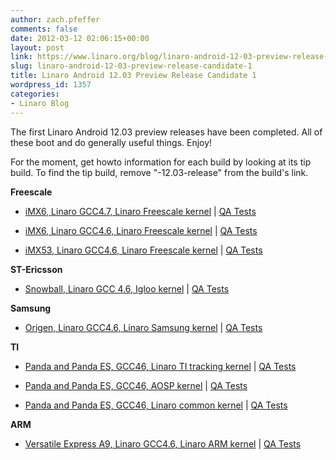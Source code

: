 ```yaml
---
author: zach.pfeffer
comments: false
date: 2012-03-12 02:06:15+00:00
layout: post
link: https://www.linaro.org/blog/linaro-android-12-03-preview-release-candidate-1/
slug: linaro-android-12-03-preview-release-candidate-1
title: Linaro Android 12.03 Preview Release Candidate 1
wordpress_id: 1357
categories:
- Linaro Blog
---
```


The first Linaro Android 12.03 preview releases have been completed. All of these boot and do generally useful things. Enjoy! 

For the moment, get howto information for each build by looking at its tip build. To find the tip build, remove "-12.03-release" from the build's link. 

**Freescale**
	
* [iMX6, Linaro GCC4.7, Linaro Freescale kernel](https://android-build.linaro.org/builds/~linaro-android/imx6-ics-gcc46-freescalelt-stable-open-12.03-release/#build=1) | [QA Tests](https://docs.google.com/a/linaro.org/spreadsheet/ccc?key=0AkxwyUNxNaAadDE1MlJmY19PQzlJOUY5OXk0SWJYT1E#gid=4)

	
* [iMX6, Linaro GCC4.6, Linaro Freescale kernel](https://android-build.linaro.org/builds/~linaro-android/imx6-ics-gcc46-freescalelt-stable-open-12.03-release/#build=1) | [QA Tests](https://docs.google.com/a/linaro.org/spreadsheet/ccc?key=0AkxwyUNxNaAadDE1MlJmY19PQzlJOUY5OXk0SWJYT1E#gid=2)

	
* [iMX53, Linaro GCC4.6, Linaro Freescale kernel](https://android-build.linaro.org/builds/~linaro-android/imx53-ics-gcc46-freescalelt-stable-open-12.03-release/#build=1) | [QA Tests](https://docs.google.com/a/linaro.org/spreadsheet/ccc?key=0AkxwyUNxNaAadDE1MlJmY19PQzlJOUY5OXk0SWJYT1E#gid=3)

**ST-Ericsson**
	
* [Snowball, Linaro GCC 4.6, Igloo kernel](https://android-build.linaro.org/builds/~linaro-android/snowball-ics-gcc46-igloo-stable-blob-12.03-release/#build=1) | [QA Tests](https://docs.google.com/a/linaro.org/spreadsheet/ccc?key=0AkxwyUNxNaAadEF1NXVhT3dQWnZsTHBydnpiWVB4Umc#gid=3)

**Samsung**
	
* [Origen, Linaro GCC4.6, Linaro Samsung kernel](https://android-build.linaro.org/builds/~linaro-android/origen-ics-gcc46-samsunglt-stable-blob-12.03-release/#build=1) | [QA Tests](https://docs.google.com/a/linaro.org/spreadsheet/ccc?key=0AkxwyUNxNaAadDRDVl9TSHUweUk3eG9ndk9sNGxUVnc#gid=2)

**TI**
	
* [Panda and Panda ES, GCC46, Linaro TI tracking kernel](https://android-build.linaro.org/builds/~linaro-android/panda-ics-gcc46-tilt-tracking-blob-12.03-release/#build=1) | [QA Tests](https://docs.google.com/a/linaro.org/spreadsheet/ccc?key=0AkxwyUNxNaAadGVWd3pZazdaRUU0MnRnWmgwbVhTR0E#gid=5)

	
* [Panda and Panda ES, GCC46, AOSP kernel](https://android-build.linaro.org/builds/~linaro-android/panda-ics-gcc46-omapzoom-stable-blob-12.03-release/#build=1) | [QA Tests](https://docs.google.com/a/linaro.org/spreadsheet/ccc?key=0AkxwyUNxNaAadGVWd3pZazdaRUU0MnRnWmgwbVhTR0E#gid=3)

	
* [Panda and Panda ES, GCC46, Linaro common kernel](https://android-build.linaro.org/builds/~linaro-android/panda-ics-gcc46-kwg-upstream-open-12.03-release/#build=1) | [QA Tests](https://docs.google.com/a/linaro.org/spreadsheet/ccc?key=0AkxwyUNxNaAadGVWd3pZazdaRUU0MnRnWmgwbVhTR0E#gid=9)

**ARM**
	
* [Versatile Express A9, Linaro GCC4.6, Linaro ARM kernel](https://android-build.linaro.org/builds/~linaro-android/vexpress-ics-gcc46-armlt-stable-open-12.03-release/#build=1) | [QA Tests](https://docs.google.com/a/linaro.org/spreadsheet/ccc?key=0AkxwyUNxNaAadExQdHNxTnR5SFZCQzJnN1ZtQ2ZhWkE#gid=0)
  
  
  

